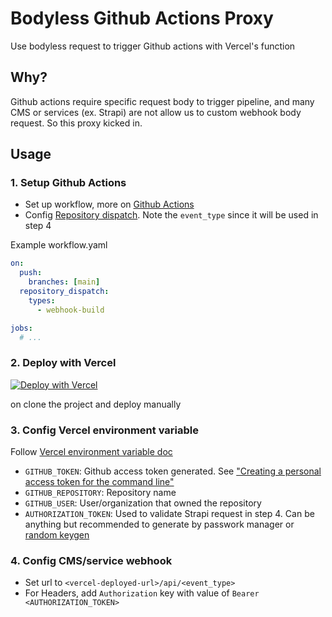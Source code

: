 # Bodyless Github Actions Proxy

Use bodyless request to trigger Github actions with Vercel's function

## Why?

Github actions require specific request body to trigger pipeline, and many CMS or services (ex. Strapi) are not allow us to custom webhook body request. So this proxy kicked in.

## Usage

### 1. Setup Github Actions

- Set up workflow, more on [Github Actions](https://docs.github.com/en/free-pro-team@latest/actions/quickstart)
- Config [Repository dispatch](https://docs.github.com/en/free-pro-team@latest/actions/reference/events-that-trigger-workflows#repository_dispatch). Note the `event_type` since it will be used in step 4

Example workflow.yaml

```yaml
on:
  push:
    branches: [main]
  repository_dispatch:
    types:
      - webhook-build

jobs:
  # ...
```

### 2. Deploy with Vercel

[![Deploy with Vercel](https://vercel.com/button)](https://vercel.com/new/project?template=https://github.com/Th1nkK1D/strapi-github-actions)

on clone the project and deploy manually

### 3. Config Vercel environment variable

Follow [Vercel environment variable doc](https://vercel.com/docs/environment-variables)

- `GITHUB_TOKEN`: Github access token generated. See ["Creating a personal access token for the command line"](https://help.github.com/articles/creating-a-personal-access-token-for-the-command-line)
- `GITHUB_REPOSITORY`: Repository name
- `GITHUB_USER`: User/organization that owned the repository
- `AUTHORIZATION_TOKEN`: Used to validate Strapi request in step 4. Can be anything but recommended to generate by passwork manager or [random keygen](https://randomkeygen.com/)

### 4. Config CMS/service webhook

- Set url to `<vercel-deployed-url>/api/<event_type>`
- For Headers, add `Authorization` key with value of `Bearer <AUTHORIZATION_TOKEN>`
